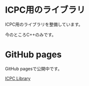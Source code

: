 # ICPC用のライブラリ
ICPC用のライブラリを整備しています。

今のところC++のみです。

# GitHub pages
GitHub pagesで公開中です。

[ICPC Library](https://aktardigrade13.github.io/ICPC-Library/ "ICPC Library")